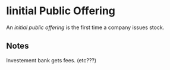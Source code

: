 # Iinitial Public Offering

An _initial public offering_ is the first time a company issues stock.

## Notes

Investement bank gets fees. (etc???)
